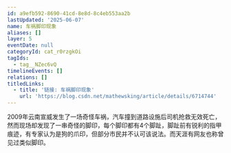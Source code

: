 ```yaml
---
id: a9efb592-8690-41cd-8e8d-8c4eb553aa2b
lastUpdated: '2025-06-07'
name: 车祸脚印现象
aliases: []
layer: 5
eventDate: null
categoryId: cat_r0rzgkOi
tagIds:
  - tag__NZec6vQ
timelineEvents: []
relations: []
titledLinks:
  - title: '链接: 车祸脚印现象'
    url: 'https://blog.csdn.net/mathewsking/article/details/6714744'
---
```

2009年云南宣威发生了一场奇怪车祸，汽车撞到道路设施后司机抢救无效死亡，然而现场却发现了一串奇怪的脚印，每个脚印都有4个脚趾，脚趾前有锐利的指甲痕迹，有专家认为是狗的爪印，但部分市民并不认可该说法。而天涯有网友也称曾见过类似脚印。
